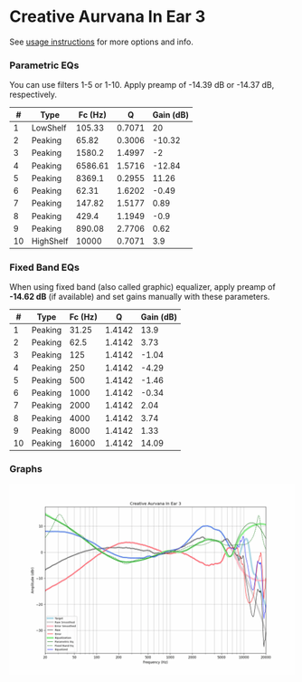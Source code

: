 # Creative Aurvana In Ear 3
See [usage instructions](https://github.com/jaakkopasanen/AutoEq#usage) for more options and info.

### Parametric EQs
You can use filters 1-5 or 1-10. Apply preamp of -14.39 dB or -14.37 dB, respectively.

|   # | Type      |   Fc (Hz) |      Q |   Gain (dB) |
|-----|-----------|-----------|--------|-------------|
|   1 | LowShelf  |    105.33 | 0.7071 |       20    |
|   2 | Peaking   |     65.82 | 0.3006 |      -10.32 |
|   3 | Peaking   |   1580.2  | 1.4997 |       -2    |
|   4 | Peaking   |   6586.61 | 1.5716 |      -12.84 |
|   5 | Peaking   |   8369.1  | 0.2955 |       11.26 |
|   6 | Peaking   |     62.31 | 1.6202 |       -0.49 |
|   7 | Peaking   |    147.82 | 1.5177 |        0.89 |
|   8 | Peaking   |    429.4  | 1.1949 |       -0.9  |
|   9 | Peaking   |    890.08 | 2.7706 |        0.62 |
|  10 | HighShelf |  10000    | 0.7071 |        3.9  |

### Fixed Band EQs
When using fixed band (also called graphic) equalizer, apply preamp of **-14.62 dB** (if available) and set gains manually with these parameters.

|   # | Type    |   Fc (Hz) |      Q |   Gain (dB) |
|-----|---------|-----------|--------|-------------|
|   1 | Peaking |     31.25 | 1.4142 |       13.9  |
|   2 | Peaking |     62.5  | 1.4142 |        3.73 |
|   3 | Peaking |    125    | 1.4142 |       -1.04 |
|   4 | Peaking |    250    | 1.4142 |       -4.29 |
|   5 | Peaking |    500    | 1.4142 |       -1.46 |
|   6 | Peaking |   1000    | 1.4142 |       -0.34 |
|   7 | Peaking |   2000    | 1.4142 |        2.04 |
|   8 | Peaking |   4000    | 1.4142 |        3.74 |
|   9 | Peaking |   8000    | 1.4142 |        1.33 |
|  10 | Peaking |  16000    | 1.4142 |       14.09 |

### Graphs
![](./Creative%20Aurvana%20In%20Ear%203.png)
